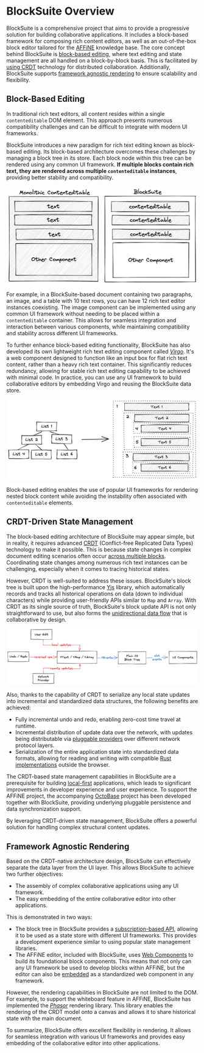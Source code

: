 # BlockSuite Overview

BlockSuite is a comprehensive project that aims to provide a progressive solution for building collaborative applications. It includes a block-based framework for composing rich content editors, as well as an out-of-the-box block editor tailored for the [AFFiNE](https://github.com/toeverything/AFFiNE) knowledge base. The core concept behind BlockSuite is [block-based editing](#block-based-editing), where text editing and state management are all handled on a block-by-block basis. This is facilitated by [using CRDT](#crdt-driven-state-management) technology for distributed collaboration. Additionally, BlockSuite supports [framework agnostic rendering](#framework-agnostic-rendering) to ensure scalability and flexibility.

## Block-Based Editing

In traditional rich text editors, all content resides within a single `contenteditable` DOM element. This approach presents numerous compatibility challenges and can be difficult to integrate with modern UI frameworks.

BlockSuite introduces a new paradigm for rich text editing known as block-based editing. Its block-based architecture overcomes these challenges by managing a block tree in its store. Each block node within this tree can be rendered using any common UI framework. **If multiple blocks contain rich text, they are rendered across multiple `contenteditable` instances**, providing better stability and compatibility.

![block-based-editing](./images/block-based-editing.png)

For example, in a BlockSuite-based document containing two paragraphs, an image, and a table with 10 text rows, you can have 12 rich text editor instances coexisting. The image component can be implemented using any common UI framework without needing to be placed within a `contenteditable` container. This allows for seamless integration and interaction between various components, while maintaining compatibility and stability across different UI frameworks.

To further enhance block-based editing functionality, BlockSuite has also developed its own lightweight rich text editing component called _[Virgo](https://github.com/toeverything/blocksuite/tree/master/packages/virgo)_. It's a web component designed to function like an input box for flat rich text content, rather than a heavy rich text container. This significantly reduces redundancy, allowing for stable rich text editing capability to be achieved with minimal code. In practice, you can use any UI framework to build collaborative editors by embedding Virgo and reusing the BlockSuite data store.

![flat-rich-text-components](./images/flat-rich-text-components.png)

Block-based editing enables the use of popular UI frameworks for rendering nested block content while avoiding the instability often associated with `contenteditable` elements.

## CRDT-Driven State Management

The block-based editing architecture of BlockSuite may appear simple, but in reality, it requires advanced [CRDT](https://en.wikipedia.org/wiki/Conflict-free_replicated_data_type) (Conflict-free Replicated Data Types) technology to make it possible. This is because state changes in complex document editing scenarios often occur [across multiple blocks](./rich-text-orchestration). Coordinating state changes among numerous rich text instances can be challenging, especially when it comes to tracing historical states.

However, CRDT is well-suited to address these issues. BlockSuite's block tree is built upon the high-performance [Yjs](https://github.com/yjs/yjs) library, which automatically records and tracks all historical operations on data (down to individual characters) while providing user-friendly APIs similar to `Map` and `Array`. With CRDT as its single source of truth, BlockSuite's block update API is not only straightforward to use, but also forms the [unidirectional data flow](./unidirectional-data-flow) that is collaborative by design.

![unidirectional-data-flow](./images/unidirectional-data-flow.png)

Also, thanks to the capability of CRDT to serialize any local state updates into incremental and standardized data structures, the following benefits are achieved:

- Fully incremental undo and redo, enabling zero-cost time travel at runtime.
- Incremental distribution of update data over the network, with updates being distributable via [pluggable providers](./data-persistence) over different network protocol layers.
- Serialization of the entire application state into standardized data formats, allowing for reading and writing with compatible [Rust implementations](https://github.com/y-crdt/y-crdt) outside the browser.

The CRDT-based state management capabilities in BlockSuite are a prerequisite for building [local-first](https://www.inkandswitch.com/local-first/) applications, which leads to significant improvements in developer experience and user experience. To support the AFFiNE project, the accompanying [OctoBase](https://github.com/toeverything/OctoBase) project has been developed together with BlockSuite, providing underlying pluggable persistence and data synchronization support.

By leveraging CRDT-driven state management, BlockSuite offers a powerful solution for handling complex structural content updates.

## Framework Agnostic Rendering

Based on the CRDT-native architecture design, BlockSuite can effectively separate the data layer from the UI layer. This allows BlockSuite to achieve two further objectives:

- The assembly of complex collaborative applications using any UI framework.
- The easy embedding of the entire collaborative editor into other applications.

This is demonstrated in two ways:

- The block tree in BlockSuite provides a [subscription-based API](./handling-events), allowing it to be used as a state store with different UI frameworks. This provides a development experience similar to using popular state management libraries.
- The AFFiNE editor, included with BlockSuite, uses [Web Components](https://developer.mozilla.org/en-US/docs/Web/Web_Components) to build its foundational block components. This means that not only can any UI framework be used to develop blocks within AFFiNE, but the editor can also be [embedded](./attaching-editor) as a standardized web component in any framework.

However, the rendering capabilities in BlockSuite are not limited to the DOM. For example, to support the whiteboard feature in AFFiNE, BlockSuite has implemented the _[Phasor](https://github.com/toeverything/blocksuite/tree/master/packages/phasor)_ rendering library. This library enables the rendering of the CRDT model onto a canvas and allows it to share historical state with the main document.

To summarize, BlockSuite offers excellent flexibility in rendering. It allows for seamless integration with various UI frameworks and provides easy embedding of the collaborative editor into other applications.

